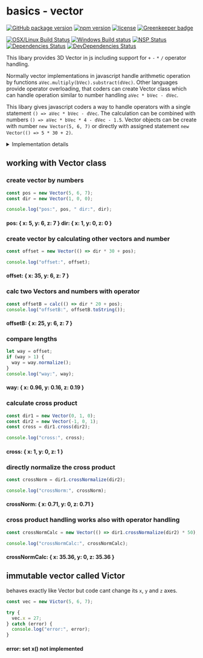 # basics - vector

[![GitHub package version](https://img.shields.io/github/package-json/v/basics/vector.svg)](https://github.com/basics/vector)
[![npm version](https://img.shields.io/npm/v/@js-basics/vector.svg)](https://www.npmjs.com/package/@js-basics/vector)
[![license](https://img.shields.io/github/license/basics/vector.svg)](https://github.com/basics/vector)
[![Greenkeeper badge](https://badges.greenkeeper.io/basics/vector.svg)](https://greenkeeper.io/)

[![OSX/Linux Build Status](https://travis-ci.org/basics/vector.svg?branch=master)](https://travis-ci.org/basics/vector)
[![Windows Build status](https://ci.appveyor.com/api/projects/status/drb33qvmf3koo5gr?svg=true)](https://ci.appveyor.com/project/StephanGerbeth/vector)
[![NSP Status](https://nodesecurity.io/orgs/basics/projects/23094b78-f287-4645-a043-f97267a30c5b/badge)](https://nodesecurity.io/orgs/basics/projects/23094b78-f287-4645-a043-f97267a30c5b)
[![Dependencies Status](https://david-dm.org/basics/vector/status.svg)](https://david-dm.org/basics/vector)
[![DevDependencies Status](https://david-dm.org/basics/vector/dev-status.svg)](https://david-dm.org/basics/vector?type=dev)

<!-- markdownlint-disable no-inline-html -->

This libary provides 3D Vector in js including support for <nobr>`+` `-` `*` `/`</nobr> operator handling.

Normally vector implementations in javascript handle arithmetic operation by functions <nobr>`aVec.multiply(bVec).substract(dVec)`.</nobr>
Other languages provide operator overloading, that coders can create Vector class which can handle operation similar to number handling <nobr>`aVec * bVec - dVec`.</nobr>

This libary gives javascript coders a way to handle operators with a single statement <nobr>`() => aVec * bVec - dVec`.</nobr>
The calculation can be combined with numbers <nobr>`() => aVec * bVec * 4 - dVec - 1.5`.</nobr>
Vector objects can be create with number <nobr>`new Vector(5, 6, 7)`</nobr> or directly with assigned statement <nobr>`new Vector(() => 5 * 30 + 2)`.</nobr>

<details>
<summary> Implementation details</summary>

Javascript has this one peculiarity called `valueOf()` this function is designed for primitive handling (numbers and strings) when handling arithmetic operations.
Every class can overwrite this function to give it special behavior. This Vector class calls the assigned statement three times for `x`, `y` and `z`.
Comparable to trigger arithmetic operation manually for every axis.

```js
const x = aVec.x * bVec.x * 4 - dVec.x - 1.5;
const y = aVec.y * bVec.y * 4 - dVec.y - 1.5;
const z = aVec.z * bVec.z * 4 - dVec.z - 1.5;
```

Internally the `valueOf()` implementation returns `x` in first call, `y` in second call and `z` in last call, these results are put into an new Vector object and can be reused further.

</details>
<!-- markdownlint-enable no-inline-html -->

## working with Vector class

### create vector by numbers

```js
const pos = new Vector(5, 6, 7);
const dir = new Vector(1, 0, 0);

console.log("pos:", pos, " dir:", dir);
```

#### pos: { x: 5, y: 6, z: 7 } dir: { x: 1, y: 0, z: 0 }

### create vector by calculating other vectors and number

```js
const offset = new Vector(() => dir * 30 + pos);

console.log("offset:", offset);
```

#### offset: { x: 35, y: 6, z: 7 }

### calc two Vectors and numbers with operator

```js
const offsetB = calc(() => dir * 20 + pos);
console.log("offsetB:", offsetB.toString());
```

#### offsetB: { x: 25, y: 6, z: 7 }

### compare lengths

```js
let way = offset;
if (way > 1) {
  way = way.normalize();
}
console.log("way:", way);
```

#### way: { x: 0.96, y: 0.16, z: 0.19 }

### calculate cross product

```js
const dir1 = new Vector(0, 1, 0);
const dir2 = new Vector(-1, 0, 1);
const cross = dir1.cross(dir2);

console.log("cross:", cross);
```

#### cross: { x: 1, y: 0, z: 1 }

### directly normalize the cross product

```js
const crossNorm = dir1.crossNormalize(dir2);

console.log("crossNorm:", crossNorm);
```

#### crossNorm: { x: 0.71, y: 0, z: 0.71 }

### cross product handling works also with operator handling

```js
const crossNormCalc = new Vector(() => dir1.crossNormalize(dir2) * 50);

console.log("crossNormCalc:", crossNormCalc);
```

#### crossNormCalc: { x: 35.36, y: 0, z: 35.36 }

## immutable vector called Victor

behaves exactly like Vector but code cant change its `x`, `y` and `z` axes.

```js
const vec = new Victor(5, 6, 7);

try {
  vec.x = 27;
} catch (error) {
  console.log("error:", error);
}
```

#### error: set x() not implemented
